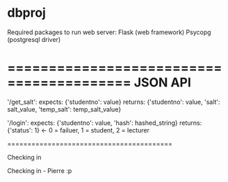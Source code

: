 dbproj
======

Required packages to run web server:
	Flask (web framework)
	Psycopg (postgresql driver)

=========================================
JSON API
=========================================
'/get_salt':
  expects: {'studentno': value}
  returns: {'studentno': value, 'salt': salt_value, 'temp_salt': temp_salt_value}

'/login':
  expects: {'studentno': value, 'hash': hashed_string}
  returns: {'status': 1} <- 0 = failuer, 1 = student, 2 = lecturer

=========================================

Checking in

Checking in - Pierre :p
